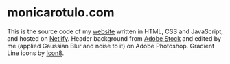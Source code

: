 # monicarotulo.com

This is the source code of my [website](https://monicarotulo.com/) written in HTML, CSS and JavaScript, and hosted on [Netlify](https://www.netlify.com/).
Header background from [Adobe Stock](https://stock.adobe.com/) and edited by me (applied Gaussian Blur and noise to it) on Adobe Photoshop.
Gradient Line icons by [Icon8](https://icons8.com/).
